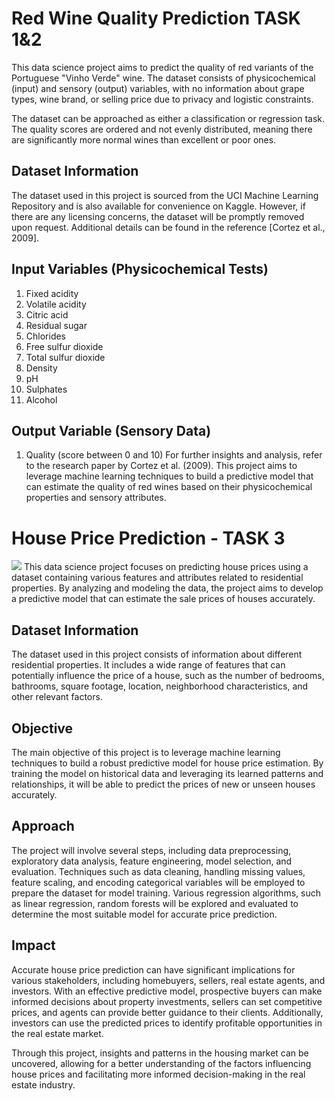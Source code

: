 # Red Wine Quality Prediction TASK 1&2

This data science project aims to predict the quality of red variants of the Portuguese "Vinho Verde" wine. The dataset consists of physicochemical (input) and sensory (output) variables, with no information about grape types, wine brand, or selling price due to privacy and logistic constraints.

The dataset can be approached as either a classification or regression task. The quality scores are ordered and not evenly distributed, meaning there are significantly more normal wines than excellent or poor ones.
## Dataset Information
The dataset used in this project is sourced from the UCI Machine Learning Repository and is also available for convenience on Kaggle. However, if there are any licensing concerns, the dataset will be promptly removed upon request. Additional details can be found in the reference [Cortez et al., 2009].
## Input Variables (Physicochemical Tests)
1. Fixed acidity
2. Volatile acidity
3. Citric acid
4. Residual sugar
5. Chlorides
6. Free sulfur dioxide
7. Total sulfur dioxide
8. Density
9. pH
10. Sulphates
11. Alcohol
## Output Variable (Sensory Data)
1. Quality (score between 0 and 10)
For further insights and analysis, refer to the research paper by Cortez et al. (2009). This project aims to leverage machine learning techniques to build a predictive model that can estimate the quality of red wines based on their physicochemical properties and sensory attributes.

# House Price Prediction - TASK 3
![](https://nycdsa-blog-files.s3.us-east-2.amazonaws.com/2021/03/chaitali-majumder/house-price-497112-KhCJQICS.jpg)
This data science project focuses on predicting house prices using a dataset containing various features and attributes related to residential properties. By analyzing and modeling the data, the project aims to develop a predictive model that can estimate the sale prices of houses accurately.
## Dataset Information
The dataset used in this project consists of information about different residential properties. It includes a wide range of features that can potentially influence the price of a house, such as the number of bedrooms, bathrooms, square footage, location, neighborhood characteristics, and other relevant factors.
## Objective
The main objective of this project is to leverage machine learning techniques to build a robust predictive model for house price estimation. By training the model on historical data and leveraging its learned patterns and relationships, it will be able to predict the prices of new or unseen houses accurately.
## Approach
The project will involve several steps, including data preprocessing, exploratory data analysis, feature engineering, model selection, and evaluation. Techniques such as data cleaning, handling missing values, feature scaling, and encoding categorical variables will be employed to prepare the dataset for model training. Various regression algorithms, such as linear regression, random forests will be explored and evaluated to determine the most suitable model for accurate price prediction.
## Impact
Accurate house price prediction can have significant implications for various stakeholders, including homebuyers, sellers, real estate agents, and investors. With an effective predictive model, prospective buyers can make informed decisions about property investments, sellers can set competitive prices, and agents can provide better guidance to their clients. Additionally, investors can use the predicted prices to identify profitable opportunities in the real estate market.

Through this project, insights and patterns in the housing market can be uncovered, allowing for a better understanding of the factors influencing house prices and facilitating more informed decision-making in the real estate industry.


